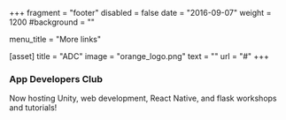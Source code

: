 +++
fragment = "footer"
disabled = false
date = "2016-09-07"
weight = 1200
#background = ""

menu_title = "More links"

[asset]
  title = "ADC"
  image = "orange_logo.png"
  text = ""
  url = "#"
+++

### App Developers Club

Now hosting Unity, web development, React Native, and flask workshops and tutorials!
